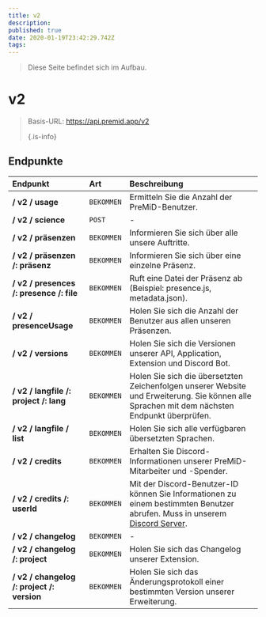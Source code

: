```yaml
---
title: v2
description:
published: true
date: 2020-01-19T23:42:29.742Z
tags:
---
```


> Diese Seite befindet sich im Aufbau.

# v2

> Basis-URL: https://api.premid.app/v2 
> 
> {.is-info}


## Endpunkte

<table>
  <thead>
    <tr>
      <th style="text-align:left">Endpunkt</th>
      <th style="text-align:left">Art</th>
      <th style="text-align:left">Beschreibung</th>
    </tr>
  </thead>
  <tbody>
    <tr>
      <td style="text-align:left"><b>/ v2 / usage</b>
      </td>
      <td style="text-align:left"><code>BEKOMMEN</code></td>
      <td style="text-align:left">Ermitteln Sie die Anzahl der PreMiD-Benutzer.</td>
    </tr>
    <tr>
      <td style="text-align:left"><b>/ v2 / science</b>
      </td>
      <td style="text-align:left"><code>POST</code></td>
      <td style="text-align:left">-</td>
    </tr>
    <tr>
      <td style="text-align:left"><b>/ v2 / präsenzen</b>
      </td>
      <td style="text-align:left"><code>BEKOMMEN</code></td>
      <td style="text-align:left">Informieren Sie sich über alle unsere Auftritte.</td>
    </tr>
    <tr>
      <td style="text-align:left"><b>/ v2 / präsenzen /: präsenz</b>
      </td>
      <td style="text-align:left"><code>BEKOMMEN</code></td>
      <td style="text-align:left">Informieren Sie sich über eine einzelne Präsenz.</td>
    </tr>
    <tr>
      <td style="text-align:left"><b>/ v2 / presences /: presence /: file</b>
      </td>
      <td style="text-align:left"><code>BEKOMMEN</code></td>
      <td style="text-align:left">Ruft eine Datei der Präsenz ab (Beispiel: presence.js, metadata.json).</td>
    </tr>
    <tr>
      <td style="text-align:left"><b>/ v2 / presenceUsage</b>
      </td>
      <td style="text-align:left"><code>BEKOMMEN</code></td>
      <td style="text-align:left">Holen Sie sich die Anzahl der Benutzer aus allen unseren Präsenzen.</td>
    </tr>
    <tr>
      <td style="text-align:left"><b>/ v2 / versions</b>
      </td>
      <td style="text-align:left"><code>BEKOMMEN</code></td>
      <td style="text-align:left">Holen Sie sich die Versionen unserer API, Application, Extension und Discord Bot.</td>
    </tr>
    <tr>
      <td style="text-align:left"><b>/ v2 / langfile /: project /: lang</b>
      </td>
      <td style="text-align:left"><code>BEKOMMEN</code></td>
      <td style="text-align:left">Holen Sie sich die übersetzten Zeichenfolgen unserer Website und Erweiterung. Sie können alle Sprachen mit dem nächsten Endpunkt überprüfen.</td>
    </tr>
    <tr>
      <td style="text-align:left"><b>/ v2 / langfile / list</b>
      </td>
      <td style="text-align:left"><code>BEKOMMEN</code></td>
      <td style="text-align:left">Holen Sie sich alle verfügbaren übersetzten Sprachen.</td>
    </tr>
    <tr>
      <td style="text-align:left"><b>/ v2 / credits</b>
      </td>
      <td style="text-align:left"><code>BEKOMMEN</code></td>
      <td style="text-align:left">Erhalten Sie Discord-Informationen unserer PreMiD-Mitarbeiter und -Spender.</td>
    </tr>
    <tr>
      <td style="text-align:left"><b>/ v2 / credits /: userId</b>
      </td>
      <td style="text-align:left"><code>BEKOMMEN</code></td>
      <td style="text-align:left">Mit der Discord-Benutzer-ID können Sie Informationen zu einem bestimmten Benutzer abrufen. Muss in unserem <a href="https://discord.gg/premid">Discord Server</a>.</td>
    </tr>
    <tr>
      <td style="text-align:left"><b>/ v2 / changelog</b>
      </td>
      <td style="text-align:left"><code>BEKOMMEN</code></td>
      <td style="text-align:left">-</td>
    </tr>
    <tr>
      <td style="text-align:left"><b>/ v2 / changelog /: project</b>
      </td>
      <td style="text-align:left"><code>BEKOMMEN</code></td>
      <td style="text-align:left">Holen Sie sich das Changelog unserer Extension.</td>
    </tr>
    <tr>
      <td style="text-align:left"><b>/ v2 / changelog /: project /: version</b>
      </td>
      <td style="text-align:left"><code>BEKOMMEN</code></td>
      <td style="text-align:left">Holen Sie sich das Änderungsprotokoll einer bestimmten Version unserer Erweiterung.</td>
    </tr>
  </tbody>
</table>

